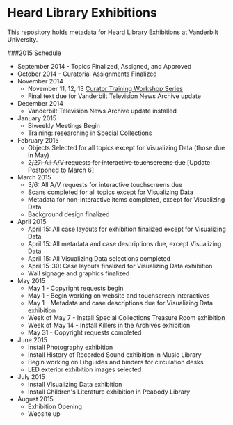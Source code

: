 Heard Library Exhibitions
=============

This repository holds metadata for Heard Library Exhibitions at Vanderbilt University.

###2015 Schedule

* September 2014 - Topics Finalized, Assigned, and Approved
* October 2014 - Curatorial Assignments Finalized
* November 2014
  * November 11, 12, 13 [Curator Training Workshop Series](Workshops/workshop-schedule.md)
  * Final text due for Vanderbilt Television News Archive update
* December 2014
  * Vanderbilt Television News Archive update installed
* January 2015
  * Biweekly Meetings Begin
  * Training: researching in Special Collections
* February 2015
  * Objects Selected for all topics except for Visualizing Data (those due in May)
  * ~~2/27: All A/V requests for interactive touchscreens due~~ [Update: Postponed to March 6]
* March 2015
  * 3/6:  All A/V requests for interactive touchscreens due
  * Scans completed for all topics except for Visualizing Data
  * Metadata for non-interactive items completed, except for Visualizing Data
  * Background design finalized
* April 2015
  * April 15: All case layouts for exhibition finalized except for Visualizing Data 
  * April 15: All metadata and case descriptions due, except Visualizing Data
  * April 15: All Visualizing Data selections completed
  * April 15-30: Case layouts finalized for Visualizing Data exhibition
  * Wall signage and graphics finalized
* May 2015
  * May 1 - Copyright requests begin
  * May 1 - Begin working on website and touchscreen interactives
  * May 1 - Metadata and case descriptions due for Visualizing Data exhibition
  * Week of May 7 - Install Special Collections Treasure Room exhibition
  * Week of May 14 - Install Killers in the Archives exhibition
  * May 31 - Copyright requests completed
* June 2015
  * Install Photography exhibition
  * Install History of Recorded Sound exhibition in Music Library
  * Begin working on Libguides and binders for circulation desks
  * LED exterior exhibition images selected
* July 2015
  * Install Visualizing Data exhibition
  * Install Children's Literature exhibition in Peabody Library
* August 2015
  * Exhibition Opening
  * Website up
